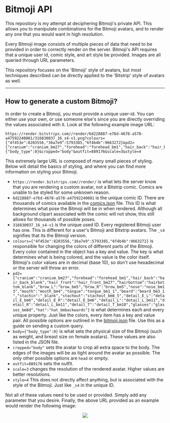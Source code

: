 # Bitmoji API
This repository is my attempt at deciphering Bitmoji's private API. This allows you to manipulate combinations for the Bitmoji avatars, and to render any one that you would want in high resolution.

Every Bitmoji image consists of multiple pieces of data that need to be provided in order to correctly render on the server. Bitmoji's API requires that a unique user id, comic style, and art style be provided. Images are all queried through URL parameters.

This repository focuses on the 'Bitmoji' style of avatars, but most techniques described can be directly applied to the 'Bitstrip' style of avatars as well.

---

## How to generate a custom Bitmoji?

In order to create a Bitmoji, you must provide a unique user-id. You can either use your own, or use someone else's since you are directly overriding the values associated with it. Look at the following example image URL:

```
https://render.bitstrips.com//render/6d228887-e76d-4678-a578-a47592240081/316830037_16_s4-v1.png?colours={"4f453e":8203556,"36a7e9":5793385,"6f4b4b":9663272}&pd2={"cranium":"cranium_bm27","forehead":"forehead_bm1","hair_back":"hair_back_blank","hair_front":"hair_front_bm27","hairbottom":"hairbottom_blank","brow_L":"brow_bm5","brow_R":"brow_bm5","nose":"nose_bm13","mouth":"mouth_bm4","tongue":"tongue_bm1_1","beard":"beard_bm3_1","stachin":"_blank","stachout":"stachout_bm6_5","detail_E_L":"detail_E_bm6","detail_E_R":"detail_E_bm6","detail_L":"detail_L_bm11","detail_R":"detail_L_bm11","detail_T":"detail_T_bm10","glasses":"glasses_bm8d","hat":"hat_bmbackwards"}&body={"body_type":0}&cropped="body"&outfit=889176&scale=3&style=4
```

This extremely large URL is composed of many small pieces of styling. Below will detail the basics of styling, and where you can find more information on styling your Bitmoji.
- `https://render.bitstrips.com//render/` is what lets the server know that you are rendering a custom avatar, not a Bitstrip comic. Comics are unable to be styled for some unknown reason.
- `6d228887-e76d-4678-a578-a47592240081` is the unique comic ID. There are thousands of comics available in the [comics.json]() file. This ID is what determines what pose the Bitmoji will be in when rendered. Although all background clipart associated with the comic will not show, this still allows for thousands of possible poses.
- `316830037_16_s4-v1` is the unique used ID. Every registered Bitmoji user has one. This is different for a user's Bitmoji and Bitstrip avatars. The `_s4` signifies that its the Bitmoji version.
- `colours={"4f453e":8203556,"36a7e9":5793385,"6f4b4b":9663272}` is responsible for changing the colors of different parts of the Bitmoji. Every color contained in the object has a key and value. The key is what determines what is being colored, and the value is the color itself. Bitmoji's color values are in decimal (base 10), so don't use hexadecimal or the server will throw an error.
- `pd2={"cranium":"cranium_bm27","forehead":"forehead_bm1","hair_back":"hair_back_blank","hair_front":"hair_front_bm27","hairbottom":"hairbottom_blank","brow_L":"brow_bm5","brow_R":"brow_bm5","nose":"nose_bm13","mouth":"mouth_bm4","tongue":"tongue_bm1_1","beard":"beard_bm3_1","stachin":"_blank","stachout":"stachout_bm6_5","detail_E_L":"detail_E_bm6","detail_E_R":"detail_E_bm6","detail_L":"detail_L_bm11","detail_R":"detail_L_bm11","detail_T":"detail_T_bm10","glasses":"glasses_bm8d","hat":"hat_bmbackwards"}` is what determines each and every unique property. Just like the colors, every item has a key and value pair. All possible options are outlined in the [bitmoji.json]() file. Use this as a guide on sending a custom query.
- `body={"body_type":0}` is what sets the physical size of the Bitmoji (such as weight, and breast size on female avatars). These values are also listed in the JSON file.
- `cropped="body"` sets the avatar to crop all extra space to the body. The edges of the images will be as tight around the avatar as possible. The only other possible options are `head` or empty.
- `outfit=889176` sets the outfit.
- `scale=3` changes the resolution of the rendered avatar. Higher values are better resolutions.
- `style=4` This does not directly affect anything, but is associated with the style of the Bitmoji. Just like `_s4` in the unique ID.

Not all of these values need to be used or provided. Simply add any parameter that you desire. Finally, the above URL provided as an example would render the following image:
<p align="center">
<img src="https://render.bitstrips.com//render/6d228887-e76d-4678-a578-a47592240081/316830037_16_s4-v1.png?colours=%7B%224f453e%22:8203556,%2236a7e9%22:5793385,%226f4b4b%22:9663272%7D&pd2=%7B%22cranium%22:%22cranium_bm27%22,%22forehead%22:%22forehead_bm1%22,%22hair_back%22:%22hair_back_blank%22,%22hair_front%22:%22hair_front_bm27%22,%22hairbottom%22:%22hairbottom_blank%22,%22brow_L%22:%22brow_bm5%22,%22brow_R%22:%22brow_bm5%22,%22nose%22:%22nose_bm13%22,%22mouth%22:%22mouth_bm4%22,%22tongue%22:%22tongue_bm1_1%22,%22beard%22:%22beard_bm3_1%22,%22stachin%22:%22_blank%22,%22stachout%22:%22stachout_bm6_5%22,%22detail_E_L%22:%22detail_E_bm6%22,%22detail_E_R%22:%22detail_E_bm6%22,%22detail_L%22:%22detail_L_bm11%22,%22detail_R%22:%22detail_L_bm11%22,%22detail_T%22:%22detail_T_bm10%22,%22glasses%22:%22glasses_bm8d%22,%22hat%22:%22hat_bmbackwards%22%7D&body=%7B%22body_type%22:0%7D&cropped=%22body%22&outfit=889176&scale=3&style=4"/>
</p>
